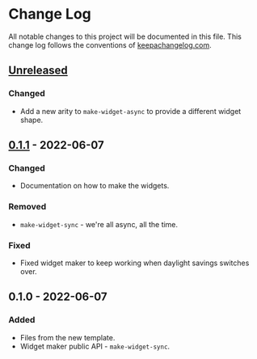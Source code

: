 # Change Log
All notable changes to this project will be documented in this file. This change log follows the conventions of [keepachangelog.com](http://keepachangelog.com/).

## [Unreleased]
### Changed
- Add a new arity to `make-widget-async` to provide a different widget shape.

## [0.1.1] - 2022-06-07
### Changed
- Documentation on how to make the widgets.

### Removed
- `make-widget-sync` - we're all async, all the time.

### Fixed
- Fixed widget maker to keep working when daylight savings switches over.

## 0.1.0 - 2022-06-07
### Added
- Files from the new template.
- Widget maker public API - `make-widget-sync`.

[Unreleased]: https://github.com/your-name/mutabilidade/compare/0.1.1...HEAD
[0.1.1]: https://github.com/your-name/mutabilidade/compare/0.1.0...0.1.1
